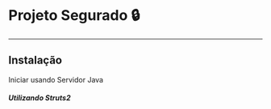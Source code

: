 # Projeto Segurado :lock:

---

## Instalação

Iniciar usando Servidor Java

<h5>Utilizando Struts2</h5>
